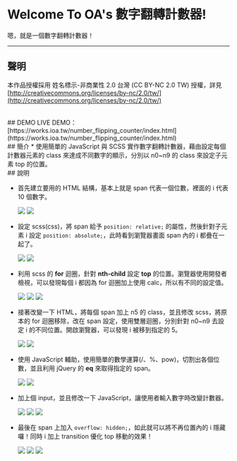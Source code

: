 # Welcome To OA's 數字翻轉計數器!
嗯，就是一個數字翻轉計數器！

---
## 聲明
本作品授權採用 姓名標示-非商業性 2.0 台灣 (CC BY-NC 2.0 TW) 授權，詳見 [http://creativecommons.org/licenses/by-nc/2.0/tw/](http://creativecommons.org/licenses/by-nc/2.0/tw/)


<br/>
## DEMO
LIVE DEMO：[https://works.ioa.tw/number_flipping_counter/index.html](https://works.ioa.tw/number_flipping_counter/index.html)

<br/>
## 簡介
* 使用簡單的 JavaScript 與 SCSS 實作數字翻轉計數器，藉由設定每個計數器元素的 class 來達成不同數字的顯示，分別以 n0~n9 的 class 來設定子元素 top 的位置。


<br/>
## 說明

* 首先建立要用的 HTML 結構，基本上就是 span 代表一個位數，裡面的 i 代表 10 個數字。

	![](img/readme/01.png)
	![](img/readme/02.png)

* 設定 scss(css)，將 span 給予 `position: relative;` 的屬性，然後針對子元素 i 設定 `position: absolute;`，此時看到瀏覽器畫面 span 內的 i 都疊在一起了。


	![](img/readme/03.png)
	![](img/readme/03-1.png)

* 利用 scss 的 **for** 迴圈，針對 **nth-child** 設定 **top** 的位置。瀏覽器使用開發者檢視，可以發現每個 i 都因為 for 迴圈加上使用 calc，所以有不同的設定值。
	
	![](img/readme/04.png)
	![](img/readme/05.png)
	![](img/readme/06.png)
	
* 接著改變一下 HTML，將每個 span 加上 n5 的 class，並且修改 scss，將原本的 for 迴圈移除，改在 span 設定，使用雙層迴圈，分別針對 n0~n9 去設定 i 的不同位置。開啟瀏覽器，可以發現 i 被移到指定的 5。

	![](img/readme/08.png)
	![](img/readme/09.png)
	
* 使用 JavaScript 輔助，使用簡單的數學運算(/、%、pow)，切割出各個位數，並且利用 jQuery 的 **eq** 來取得指定的 span。

	![](img/readme/10.png)
	![](img/readme/12.png)

* 加上個 input，並且修改一下 JavaScript，讓使用者輸入數字時改變計數器。

	![](img/readme/11.png)
	![](img/readme/13.png)
	![](img/readme/14.png)

* 最後在 span 上加入 `overflow: hidden;`，如此就可以將不再位置內的 i 隱藏囉！同時 i 加上 transition 優化 top 移動的效果！

	![](img/readme/15.png)
	![](img/readme/16.png)
	![](img/readme/17.png)
